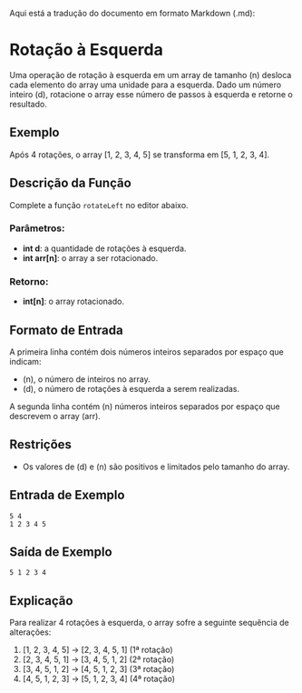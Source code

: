 Aqui está a tradução do documento em formato Markdown (.md):

# Rotação à Esquerda

Uma operação de rotação à esquerda em um array de tamanho \(n\) desloca cada elemento do array uma unidade para a esquerda. Dado um número inteiro \(d\), rotacione o array esse número de passos à esquerda e retorne o resultado.

## Exemplo

Após 4 rotações, o array [1, 2, 3, 4, 5] se transforma em [5, 1, 2, 3, 4].

## Descrição da Função

Complete a função `rotateLeft` no editor abaixo.

### Parâmetros:

- **int d**: a quantidade de rotações à esquerda.
- **int arr[n]**: o array a ser rotacionado.

### Retorno:

- **int[n]**: o array rotacionado.

## Formato de Entrada

A primeira linha contém dois números inteiros separados por espaço que indicam:

- \(n\), o número de inteiros no array.
- \(d\), o número de rotações à esquerda a serem realizadas.

A segunda linha contém \(n\) números inteiros separados por espaço que descrevem o array \(arr\).

## Restrições

- Os valores de \(d\) e \(n\) são positivos e limitados pelo tamanho do array.

## Entrada de Exemplo

```
5 4
1 2 3 4 5
```

## Saída de Exemplo

```
5 1 2 3 4
```

## Explicação

Para realizar 4 rotações à esquerda, o array sofre a seguinte sequência de alterações:

1. [1, 2, 3, 4, 5] → [2, 3, 4, 5, 1] (1ª rotação)
2. [2, 3, 4, 5, 1] → [3, 4, 5, 1, 2] (2ª rotação)
3. [3, 4, 5, 1, 2] → [4, 5, 1, 2, 3] (3ª rotação)
4. [4, 5, 1, 2, 3] → [5, 1, 2, 3, 4] (4ª rotação)
